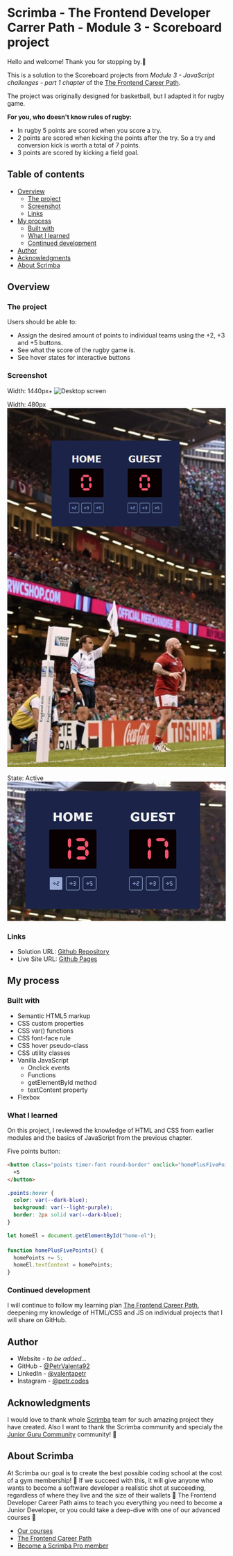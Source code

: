 # Scrimba - The Frontend Developer Carrer Path - Module 3 - Scoreboard project

Hello and welcome! Thank you for stopping by.🤠

This is a solution to the Scoreboard projects from _Module 3 - JavaScript challenges - part 1 chapter_ of the [The Frontend Career Path](https://scrimba.com/learn/frontend).

The project was originally designed for basketball, but I adapted it for rugby game.

**For you, who doesn't know rules of rugby:**

- In rugby 5 points are scored when you score a try.
- 2 points are scored when kicking the points after the try. So a try and conversion kick is worth a total of 7 points.
- 3 points are scored by kicking a field goal.

## Table of contents

- [Overview](#overview)
  - [The project](#the-challenge)
  - [Screenshot](#screenshot)
  - [Links](#links)
- [My process](#my-process)
  - [Built with](#built-with)
  - [What I learned](#what-i-learned)
  - [Continued development](#continued-development)
- [Author](#author)
- [Acknowledgments](#acknowledgments)
- [About Scrimba](#about-scrimba)

## Overview

### The project

Users should be able to:

- Assign the desired amount of points to individual teams using the +2, +3 and +5 buttons.
- See what the score of the rugby game is.
- See hover states for interactive buttons

### Screenshot

Width: 1440px+
![Desktop screen](./images/screenshots/Screenshot_desktop.png)

Width: 480px
![Mobile screen](./images/screenshots/Screenshot_mobile.png)

State: Active
![Webapp in use](./images/screenshots/Screenshot_inUse.png)

### Links

- Solution URL: [Github Repository](https://github.com/PetrValenta92/scoreboard)
- Live Site URL: [Github Pages](https://petrvalenta92.github.io/scoreboard/)

## My process

### Built with

- Semantic HTML5 markup
- CSS custom properties
- CSS var() functions
- CSS font-face rule
- CSS hover pseudo-class
- CSS utility classes
- Vanilla JavaScript
  - Onclick events
  - Functions
  - getElementById method
  - textContent property
- Flexbox

### What I learned

On this project, I reviewed the knowledge of HTML and CSS from earlier modules and the basics of JavaScript from the previous chapter.

Five points button:

```html
<button class="points timer-font round-border" onclick="homePlusFivePoints()">
  +5
</button>
```

```css
.points:hover {
  color: var(--dark-blue);
  background: var(--light-purple);
  border: 2px solid var(--dark-blue);
}
```

```js
let homeEl = document.getElementById("home-el");

function homePlusFivePoints() {
  homePoints += 5;
  homeEl.textContent = homePoints;
}
```

### Continued development

I will continue to follow my learning plan [The Frontend Career Path](https://scrimba.com/learn/frontend), deepening my knowledge of HTML/CSS and JS on individual projects that I will share on GitHub.

## Author

- Website - _to be added..._
- GitHub - [@PetrValenta92](https://github.com/PetrValenta92)
- LinkedIn - [@valentapetr](https://www.linkedin.com/in/valentapetr/)
- Instagram - [@petr.codes](https://www.instagram.com/petr.codes/)

## Acknowledgments

I would love to thank whole [Scrimba](https://scrimba.com) team for such amazing project they have created. Also I want to thank the Scrimba community and specialy the [Junior Guru Community](https://junior.guru/) community! 🐣

## About Scrimba

At Scrimba our goal is to create the best possible coding school at the cost of a gym membership! 💜
If we succeed with this, it will give anyone who wants to become a software developer a realistic shot at succeeding, regardless of where they live and the size of their wallets 🎉
The Frontend Developer Career Path aims to teach you everything you need to become a Junior Developer, or you could take a deep-dive with one of our advanced courses 🚀

- [Our courses](https://scrimba.com/allcourses)
- [The Frontend Career Path](https://scrimba.com/learn/frontend)
- [Become a Scrimba Pro member](https://scrimba.com/pricing)
